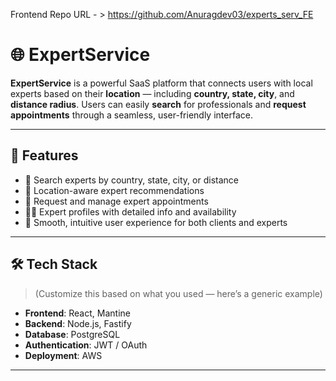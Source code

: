 Frontend Repo URL - > https://github.com/Anuragdev03/experts_serv_FE

# 🌐 ExpertService

**ExpertService** is a powerful SaaS platform that connects users with local experts based on their **location** — including **country, state, city**, and **distance radius**. Users can easily **search** for professionals and **request appointments** through a seamless, user-friendly interface.

---

## 🚀 Features

- 🔎 Search experts by country, state, city, or distance
- 📍 Location-aware expert recommendations
- 📆 Request and manage expert appointments
- 🧑‍💼 Expert profiles with detailed info and availability
- 💬 Smooth, intuitive user experience for both clients and experts

---

## 🛠 Tech Stack

> (Customize this based on what you used — here’s a generic example)

- **Frontend**: React, Mantine
- **Backend**: Node.js, Fastify
- **Database**: PostgreSQL
- **Authentication**: JWT / OAuth
- **Deployment**: AWS

---

